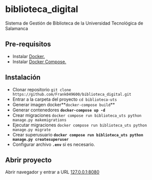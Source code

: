 # biblioteca_digital
Sistema de Gestión de Biblioteca de la Universidad Tecnológica de Salamanca

## Pre-requisitos

- Instalar [Docker.](https://www.docker.com/get-started)
- Instalar [Docker Compose.](https://docs.docker.com/compose/install/)

## Instalación

- Clonar repositorio `git clone https://github.com/Frank049600/biblioteca_digital.git`
- Entrar a la carpeta del proyecto `cd biblioteca-uts`
- Generar imagen docker**`docker-compose build`**
- Generar contenedores **`docker-compose up -d`**
- Crear migraciones `docker compose run biblioteca_uts python manage.py makemigrations`
- Ejecutar migraciones `docker compose run biblioteca_uts python manage.py migrate`
- Crear superusuario **`docker compose run biblioteca_uts python manage.py createsuperuser`**
- Configurar archivo **`.env`** si es necesario.

## Abrir proyecto

Abrir navegador y entrar a URL [127.0.0.1:8080](http://127.0.0.1:8080)